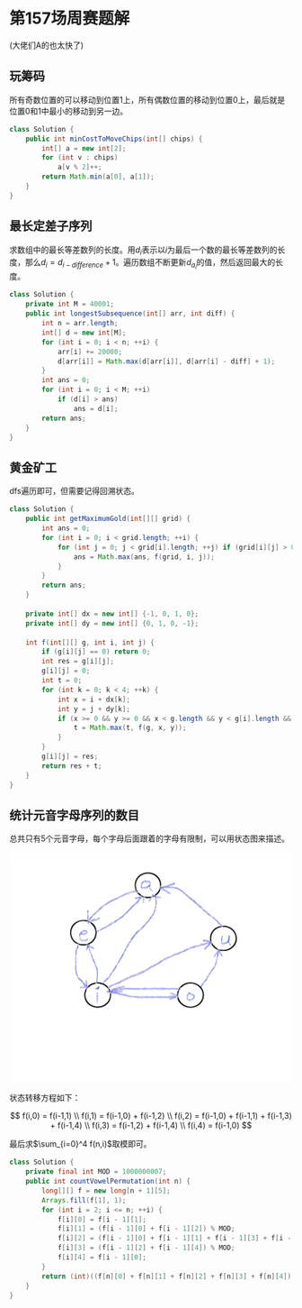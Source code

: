 # 第157场周赛题解

(大佬们A的也太快了)

## 玩筹码
所有奇数位置的可以移动到位置$1$上，所有偶数位置的移动到位置$0$上，最后就是位置$0$和$1$中最小的移动到另一边。
```java
class Solution {
    public int minCostToMoveChips(int[] chips) {
        int[] a = new int[2];
        for (int v : chips)
            a[v % 2]++;
        return Math.min(a[0], a[1]);
    }
}
```

## 最长定差子序列
求数组中的最长等差数列的长度。用$d_i$表示以$i$为最后一个数的最长等差数列的长度，那么$d_i = d_{i - difference} + 1$。遍历数组不断更新$d_{a_i}$的值，然后返回最大的长度。
```java
class Solution {
    private int M = 40001;
    public int longestSubsequence(int[] arr, int diff) {
        int n = arr.length;
        int[] d = new int[M];
        for (int i = 0; i < n; ++i) {
            arr[i] += 20000;
            d[arr[i]] = Math.max(d[arr[i]], d[arr[i] - diff] + 1);
        }
        int ans = 0;
        for (int i = 0; i < M; ++i)
            if (d[i] > ans)
                ans = d[i];
        return ans;
    }
}
```

## 黄金矿工
dfs遍历即可，但需要记得回溯状态。
```java
class Solution {
    public int getMaximumGold(int[][] grid) {
        int ans = 0;
        for (int i = 0; i < grid.length; ++i) {
            for (int j = 0; j < grid[i].length; ++j) if (grid[i][j] > 0) {
                ans = Math.max(ans, f(grid, i, j));
            }
        }
        return ans;
    }
    
    private int[] dx = new int[] {-1, 0, 1, 0};
    private int[] dy = new int[] {0, 1, 0, -1};
    
    int f(int[][] g, int i, int j) {
        if (g[i][j] == 0) return 0;
        int res = g[i][j];
        g[i][j] = 0;
        int t = 0;
        for (int k = 0; k < 4; ++k) {
            int x = i + dx[k];
            int y = j + dy[k];
            if (x >= 0 && y >= 0 && x < g.length && y < g[i].length && g[x][y] > 0) {
                t = Math.max(t, f(g, x, y));
            }
        }
        g[i][j] = res;
        return res + t;
    }
}
```

## 统计元音字母序列的数目
总共只有5个元音字母，每个字母后面跟着的字母有限制，可以用状态图来描述。

![avatar](/docs/pictures/元音字母.svg)

状态转移方程如下：

$$
f(i,0) = f(i-1,1) \\
f(i,1) = f(i-1,0) + f(i-1,2) \\
f(i,2) = f(i-1,0) + f(i-1,1) + f(i-1,3) + f(i-1,4) \\
f(i,3) = f(i-1,2) + f(i-1,4) \\
f(i,4) = f(i-1,0)
$$

最后求$\sum_{i=0}^4 f(n,i)$取模即可。

```java
class Solution {
    private final int MOD = 1000000007;
    public int countVowelPermutation(int n) {
        long[][] f = new long[n + 1][5];
        Arrays.fill(f[1], 1);
        for (int i = 2; i <= n; ++i) {
            f[i][0] = f[i - 1][1];
            f[i][1] = (f[i - 1][0] + f[i - 1][2]) % MOD;
            f[i][2] = (f[i - 1][0] + f[i - 1][1] + f[i - 1][3] + f[i - 1][4]) % MOD;
            f[i][3] = (f[i - 1][2] + f[i - 1][4]) % MOD;
            f[i][4] = f[i - 1][0];
        }
        return (int)((f[n][0] + f[n][1] + f[n][2] + f[n][3] + f[n][4]) % MOD);
    }
}
```